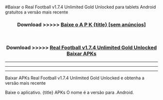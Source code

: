 #Baixar o Real Football v1.7.4 Unlimited Gold Unlocked   para tablets Android gratuitos a versão mais recente


<div align="center">
<h3>Download >>>>> <a href="https://pt-web.web.app/?pt= {title}">Baixe o A P K {title} [sem anúncios]</a></h3><br>

<h3>Download >>>>> <a href="https://pt-web.web.app/?pt= {title}">Real Football v1.7.4 Unlimited Gold Unlocked  Baixar APKs</a></h3>
</div>

----------------------------------------------------------

----------------------------------------------------------

----------------------------------------------------------

Baixar APKs Real Football v1.7.4 Unlimited Gold Unlocked  e obtenha a versão mais recente

Baixe o aplicativo. {title} APKs O nome é a versão para .Android.


